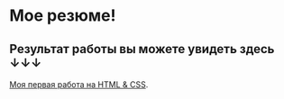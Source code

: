 # Мое резюме!

## Результат работы вы можете увидеть здесь ↓↓↓

[Моя первая работа на HTML & CSS](https://baxrombekov-sanjar.github.io/resume/).
